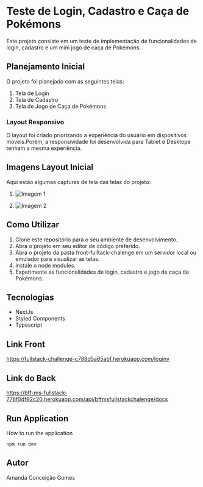 # Teste de Login, Cadastro e Caça de Pokémons

Este projeto consiste em um teste de implementação de funcionalidades de login, cadastro e um mini jogo de caça de Pokémons. 

## Planejamento Inicial

O projeto foi planejado com as seguintes telas:

1. Tela de Login
2. Tela de Cadastro
3. Tela de Jogo de Caça de Pokémons

### Layout Responsivo

O layout foi criado priorizando a experiência do usuário em dispositivos móveis.Porém, a responsividade foi desenvolvida para Tablet e Desktope tenham a mesma experiência.
## Imagens Layout Inicial

Aqui estão algumas capturas de tela das telas do projeto:

1. ![Imagem 1](/front-fullstack-chalenge/docsProject/ProjetoLayout1.png)

2. ![Imagem 2](/front-fullstack-chalenge/docsProject/ProjetoLayout2.png)


## Como Utilizar

1. Clone este repositório para o seu ambiente de desenvolvimento.
2. Abra o projeto em seu editor de código preferido.
3. Abra o projeto da pasta front-fulltack-chalenge em um servidor local ou emulador para visualizar as telas.
4. Instale o node modules.
5. Experimente as funcionalidades de login, cadastro e jogo de caça de Pokémons.

## Tecnologias
- NextJs
- Styled Components
- Typescript

## Link Front
https://fullstack-challenge-c788d5a65abf.herokuapp.com/loginv

## Link do Back
https://bff-ms-fullstack-778f0df92c20.herokuapp.com/api/bffmsfullstackchalenge/docs


## Run Application

How to run the application

```
npm run dev
```
## Autor

Amanda Conceição Gomes
